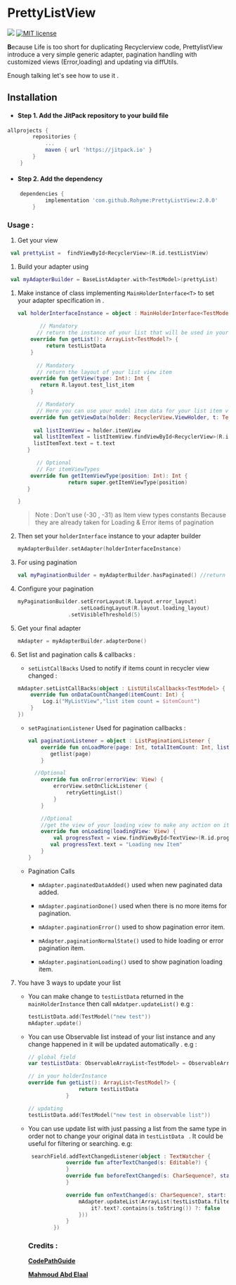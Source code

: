 # PrettyListView 

[![](https://jitpack.io/v/Rohyme/PrettyListView.svg)]((https://jitpack.io/#Rohyme/PrettyListView))     [![MIT license](http://img.shields.io/badge/license-MIT-brightgreen.svg)](http://opensource.org/licenses/MIT)


 **B**ecause Life is too short for duplicating Recyclerview code, PrettylistView introduce a very simple generic adapter, pagination handling with customized views (Error,loading) and updating via diffUtils.  

Enough talking let's see how to use it .

## Installation

- #### Step 1. Add the JitPack repository to your build file 

```groovy
allprojects {
		repositories {
			...
			maven { url 'https://jitpack.io' }
		}
	}
```

- #### Step 2. Add the dependency

```groovy
 	dependencies {
	        implementation 'com.github.Rohyme:PrettyListView:2.0.0'
		}
```

###  Usage :

1. Get your view

```kotlin
 val prettyList =  findViewById<RecyclerView>(R.id.testListView)
```

1. Build your adapter using  

```kotlin
 val myAdapterBuilder = BaseListAdapter.with<TestModel>(prettyList)
```

1. Make instance of class implementing `MainHolderInterface<T>` to set your adapter specification in .

   ```kotlin
   val holderInterfaceInstance = object : MainHolderInterface<TestModel> {
         
          // Mandatory
         // return the instance of your list that will be used in your list view
       override fun getList(): ArrayList<TestModel?> {
            return testListData
       }
         
         // Mandatory
         // return the layout of your list view item
       override fun getView(type: Int): Int {
          return R.layout.test_list_item
       }
   
         // Mandatory
         // Here you can use your model item data for your list item view 
       override fun getViewData(holder: RecyclerView.ViewHolder, t: TestModel,             position: Int) {
           
        val listItemView = holder.itemView
        val listItemText = listItemView.findViewById<RecyclerView>(R.id.testListView)
        listItemText.text = t.text
      }
   
         // Optional 
         // For itemViewTypes 
       override fun getItemViewType(position: Int): Int {
                   return super.getItemViewType(position)
      }
   
   }
   
   ```

   > Note : Don't use (-30 , -31) as Item view types constants Because they are already taken for Loading & Error items of pagination



1. Then set your `holderInterface` instance to your adapter builder

   ```kotlin
   myAdapterBuilder.setAdapter(holderInterfaceInstance)
   ```


1. For using pagination

   ```kotlin
   val myPaginationBuilder = myAdapterBuilder.hasPaginated() //return PaginationBuilder instance
   ```

1. Configure your pagination 

   ```kotlin
   myPaginationBuilder.setErrorLayout(R.layout.error_layout)
                      .setLoadingLayout(R.layout.loading_layout)
   				   .setVisibleThreshold(5)
   ```

2. Get your final adapter 

   ```kotlin
   mAdapter = myAdapterBuilder.adapterDone()
   ```

3. Set list and pagination calls & callbacks : 

   -  `setListCallBacks` Used to notify if items count in recycler view changed :

     ```kotlin
     mAdapter.setListCallBacks(object : ListUtilsCallbacks<TestModel> {
         override fun onDataCountChanged(itemCount: Int) {
             Log.i("MyListView","list item count = $itemCount")
         }
     })
     ```

   - `setPaginationListener` Used for pagination callbacks :

     ```kotlin
     val paginationListener = object : ListPaginationListener {
         override fun onLoadMore(page: Int, totalItemCount: Int, listView: RecyclerView) {
            getlist(page)
         }
     
       //Optional
         override fun onError(errorView: View) {
             errorView.setOnClickListener {
                 retryGettingList()
             }
         }
     
         //Optional 
         //get the view of your loading view to make any action on it
         override fun onLoading(loadingView: View) {
             val progressText = view.findViewById<TextView>(R.id.progressText)
         	val progressText.text = "Loading new Item"
         }
     }
     ```

   - Pagination Calls 

     - `mAdapter.paginatedDataAdded()`  used when new paginated data added.

     -  `mAdapter.paginationDone()` used when there is no more items for pagination.

     - `mAdapter.paginationError()` used to show pagination error item.

     - `mAdapter.paginationNormalState()` used to hide loading or error pagination  item.

     - `mAdapter.paginationLoading()` used to show pagination loading item.

4. You have 3 ways to update your list 

   - You can make change to  `testListData` returned in the `mainHolderInstance` then call `mAdatper.updateList()`
     e.g :

     ```kotlin
     testListData.add(TestModel("new test"))
     mAdapter.update()
     ```

   - You can use Observable list instead of your list instance and any change happened in it will be updated automatically .
     e.g :

     ```kotlin
     // global field
     var testListData: ObservableArrayList<TestModel> = ObservableArrayList()
     
     // in your holderInstance 
     override fun getList(): ArrayList<TestModel?> {
                     return testListData
                 }
     
     // updating
     testListData.add(TestModel("new test in observable list"))
     ```

   - You can use update list with just passing a list from the same type in order not to change your original data in `testListData ` . It could be useful for filtering or searching.
     e.g:

     ```kotlin
      searchField.addTextChangedListener(object : TextWatcher {
                 override fun afterTextChanged(s: Editable?) {
                 }
                 override fun beforeTextChanged(s: CharSequence?, start: Int, count: Int, after: Int) {
                 }
     
                 override fun onTextChanged(s: CharSequence?, start: Int, before:Int, count: Int) {
                     mAdapter.updateList(ArrayList(testListData.filter {
                         it?.text?.contains(s.toString()) ?: false
                     }))
                 }
             })
     ```
      ### Credits :

      [**CodePathGuide**](https://github.com/codepath/android_guides/wiki/Endless-Scrolling-with-AdapterViews-and-RecyclerView) 
     
      [**Mahmoud Abd Elaal**](https://github.com/MahmoudAbdelaalMahmoud)
